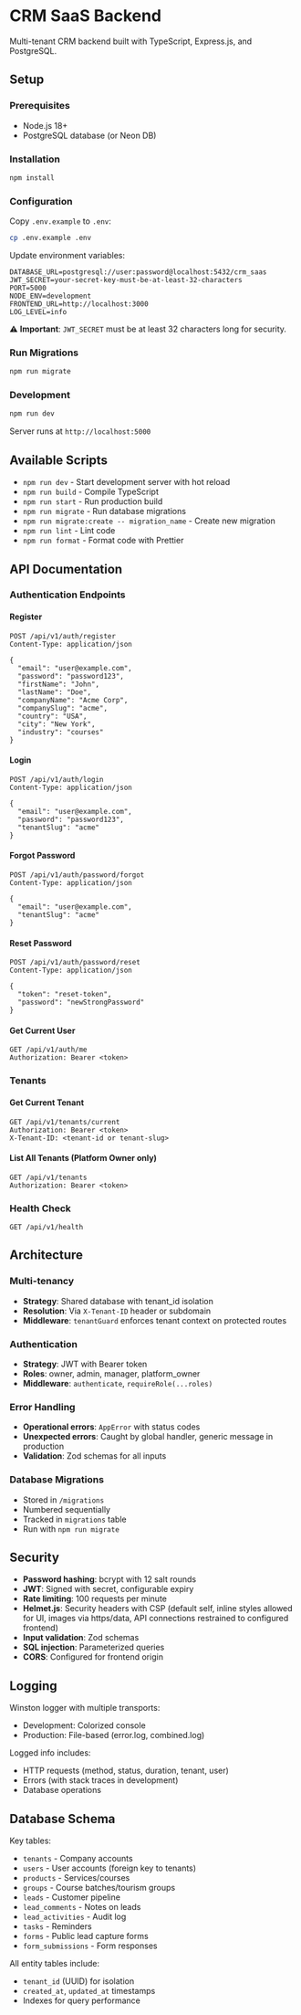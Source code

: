 # CRM SaaS Backend

Multi-tenant CRM backend built with TypeScript, Express.js, and PostgreSQL.

## Setup

### Prerequisites
- Node.js 18+
- PostgreSQL database (or Neon DB)

### Installation

```bash
npm install
```

### Configuration

Copy `.env.example` to `.env`:
```bash
cp .env.example .env
```

Update environment variables:
```env
DATABASE_URL=postgresql://user:password@localhost:5432/crm_saas
JWT_SECRET=your-secret-key-must-be-at-least-32-characters
PORT=5000
NODE_ENV=development
FRONTEND_URL=http://localhost:3000
LOG_LEVEL=info
```

⚠️ **Important**: `JWT_SECRET` must be at least 32 characters long for security.

### Run Migrations

```bash
npm run migrate
```

### Development

```bash
npm run dev
```

Server runs at `http://localhost:5000`

## Available Scripts

- `npm run dev` - Start development server with hot reload
- `npm run build` - Compile TypeScript
- `npm run start` - Run production build
- `npm run migrate` - Run database migrations
- `npm run migrate:create -- migration_name` - Create new migration
- `npm run lint` - Lint code
- `npm run format` - Format code with Prettier

## API Documentation

### Authentication Endpoints

#### Register
```http
POST /api/v1/auth/register
Content-Type: application/json

{
  "email": "user@example.com",
  "password": "password123",
  "firstName": "John",
  "lastName": "Doe",
  "companyName": "Acme Corp",
  "companySlug": "acme",
  "country": "USA",
  "city": "New York",
  "industry": "courses"
}
```

#### Login
```http
POST /api/v1/auth/login
Content-Type: application/json

{
  "email": "user@example.com",
  "password": "password123",
  "tenantSlug": "acme"
}
```

#### Forgot Password
```http
POST /api/v1/auth/password/forgot
Content-Type: application/json

{
  "email": "user@example.com",
  "tenantSlug": "acme"
}
```

#### Reset Password
```http
POST /api/v1/auth/password/reset
Content-Type: application/json

{
  "token": "reset-token",
  "password": "newStrongPassword"
}
```

#### Get Current User
```http
GET /api/v1/auth/me
Authorization: Bearer <token>
```

### Tenants

#### Get Current Tenant
```http
GET /api/v1/tenants/current
Authorization: Bearer <token>
X-Tenant-ID: <tenant-id or tenant-slug>
```

#### List All Tenants (Platform Owner only)
```http
GET /api/v1/tenants
Authorization: Bearer <token>
```

### Health Check
```http
GET /api/v1/health
```

## Architecture

### Multi-tenancy
- **Strategy**: Shared database with tenant_id isolation
- **Resolution**: Via `X-Tenant-ID` header or subdomain
- **Middleware**: `tenantGuard` enforces tenant context on protected routes

### Authentication
- **Strategy**: JWT with Bearer token
- **Roles**: owner, admin, manager, platform_owner
- **Middleware**: `authenticate`, `requireRole(...roles)`

### Error Handling
- **Operational errors**: `AppError` with status codes
- **Unexpected errors**: Caught by global handler, generic message in production
- **Validation**: Zod schemas for all inputs

### Database Migrations
- Stored in `/migrations`
- Numbered sequentially
- Tracked in `migrations` table
- Run with `npm run migrate`

## Security

- **Password hashing**: bcrypt with 12 salt rounds
- **JWT**: Signed with secret, configurable expiry
- **Rate limiting**: 100 requests per minute
- **Helmet.js**: Security headers with CSP (default self, inline styles allowed for UI, images via https/data, API connections restrained to configured frontend)
- **Input validation**: Zod schemas
- **SQL injection**: Parameterized queries
- **CORS**: Configured for frontend origin

## Logging

Winston logger with multiple transports:
- Development: Colorized console
- Production: File-based (error.log, combined.log)

Logged info includes:
- HTTP requests (method, status, duration, tenant, user)
- Errors (with stack traces in development)
- Database operations

## Database Schema

Key tables:
- `tenants` - Company accounts
- `users` - User accounts (foreign key to tenants)
- `products` - Services/courses
- `groups` - Course batches/tourism groups
- `leads` - Customer pipeline
- `lead_comments` - Notes on leads
- `lead_activities` - Audit log
- `tasks` - Reminders
- `forms` - Public lead capture forms
- `form_submissions` - Form responses

All entity tables include:
- `tenant_id` (UUID) for isolation
- `created_at`, `updated_at` timestamps
- Indexes for query performance

